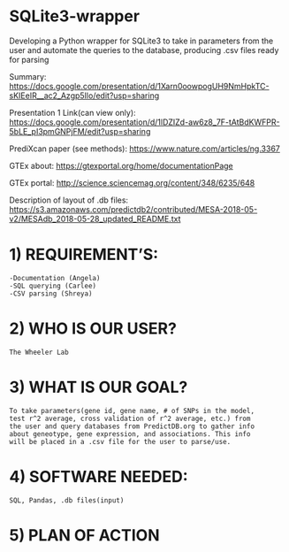 # SQLite3-wrapper
Developing a Python wrapper for SQLite3 to take in parameters from the user and automate the queries to the database, producing .csv files ready for parsing

Summary: https://docs.google.com/presentation/d/1Xarn0oowpogUH9NmHpkTC-sKIEeIR__ac2_Azgp5Ilo/edit?usp=sharing

Presentation 1 Link(can view only): https://docs.google.com/presentation/d/1lDZIZd-aw6z8_7F-tAtBdKWFPR-5bLE_pI3pmGNPjFM/edit?usp=sharing

PrediXcan paper (see methods): https://www.nature.com/articles/ng.3367

GTEx about: https://gtexportal.org/home/documentationPage

GTEx portal: http://science.sciencemag.org/content/348/6235/648

Description of layout of .db files: https://s3.amazonaws.com/predictdb2/contributed/MESA-2018-05-v2/MESAdb_2018-05-28_updated_README.txt

# 1)	REQUIREMENT’S:
    -Documentation (Angela)
    -SQL querying (Carlee)
    -CSV parsing (Shreya)
# 2)	WHO IS OUR USER?
    The Wheeler Lab
# 3)	WHAT IS OUR GOAL?
    To take parameters(gene id, gene name, # of SNPs in the model, 
    test r^2 average, cross validation of r^2 average, etc.) from 
    the user and query databases from PredictDB.org to gather info 
    about geneotype, gene expression, and associations. This info 
    will be placed in a .csv file for the user to parse/use. 
# 4)  SOFTWARE NEEDED:
    SQL, Pandas, .db files(input)
# 5)	PLAN OF ACTION

